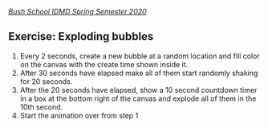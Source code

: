 
[_Bush School IDMD Spring Semester 2020_](https://chandrunarayan.github.io/idmd/)

## Exercise: Exploding bubbles

1. Every 2 seconds, create a new bubble at a random location and fill color on the canvas with the create time shown inside it.
1. After 30 seconds have elapsed make all of them start randomly shaking for 20 seconds.
1. After the 20 seconds have elapsed, show a 10 second countdown timer in a box at the bottom right of the canvas and explode all of them in the 10th second.
1. Start the animation over from step 1